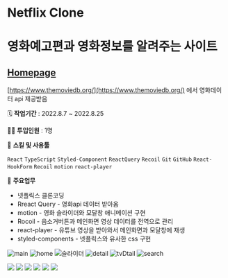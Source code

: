 # Netflix Clone

# 영화예고편과 영화정보를 알려주는 사이트

## [Homepage](https://dong53358.github.io/netflix-clone/)

[https://www.themoviedb.org/](https://www.themoviedb.org/) 에서 영화데이터 api 제공받음

🗓️ **작업기간** : 2022.8.7 ~ 2022.8.25

👨‍💻 **투입인원** : 1명

🌱 **스킬 및 사용툴**

`React` `TypeScript` `Styled-Component` `ReactQuery` `Recoil` `Git` `GitHub` `React-HookForm` `Recoil` `motion` `react-player`

📒 **주요업무**

- 넷플릭스 클론코딩
- Rreact Query - 영화api 데이터 받아옴
- motion - 영화 슬라이더와 모달창 애니메이션 구현
- Rocoil - 음소거버튼과 메인화면 영상 데이터를 전역으로 관리
- react-player - 유튜브 영상을 받아와서 메인화면과 모달창에 재생
- styled-components - 넷플릭스와 유사한 css 구현

![main](https://user-images.githubusercontent.com/82385282/193307678-7d7d3cd9-62ef-428c-bb7d-46e7f9cd17e6.png)
![home](https://user-images.githubusercontent.com/82385282/193307699-62e079b4-18e7-4398-8c48-0af4e4c3f085.png)
![슬라이더](https://user-images.githubusercontent.com/82385282/193307737-ff77fe7b-95a6-42a4-99cc-ddb3fde9b3e1.png)
![detail](https://user-images.githubusercontent.com/82385282/193307755-5533495a-ef0a-4eb0-9538-c35d53eaf66f.png)
![tvDtail](https://user-images.githubusercontent.com/82385282/193307772-4e519ef3-8965-4863-aa64-97a8281acfb0.png)
![search](https://user-images.githubusercontent.com/82385282/193307784-d2ef90de-8409-4f6e-84fa-213b6273f877.png)

<img src="https://img.shields.io/badge/React-61DAFB?style=for-the-badge&logo=React&logoColor=white"> <img src="https://img.shields.io/badge/React Query-FF4154?style=for-the-badge&logo=React Query&logoColor=white"> <img src="https://img.shields.io/badge/React Hook Form-EC5990?style=for-the-badge&logo=&logoColor=white"> <img src="https://img.shields.io/badge/styled components-DB7093?style=for-the-badge&logo=styled-components&logoColor=white"> <img src="https://img.shields.io/badge/TypeScript-3178C6?style=for-the-badge&logo=TypeScript&logoColor=white"> <img src="https://img.shields.io/badge/recoil-DB7093?style=for-the-badge&logo=&logoColor=white">
